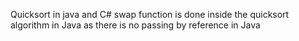 Quicksort in java and C#
swap function is done inside the quicksort algorithm in Java as there is no passing by reference in Java
